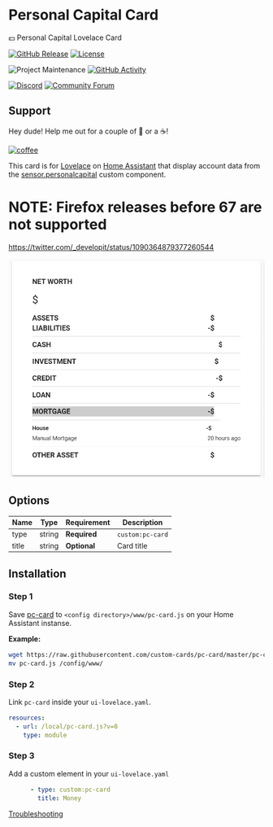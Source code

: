 # Personal Capital Card
💵 Personal Capital Lovelace Card

[![GitHub Release][releases-shield]][releases]
[![License][license-shield]](LICENSE.md)

![Project Maintenance][maintenance-shield]
[![GitHub Activity][commits-shield]][commits]

[![Discord][discord-shield]][discord]
[![Community Forum][forum-shield]][forum]

## Support
Hey dude! Help me out for a couple of :beers: or a :coffee:!

[![coffee](https://www.buymeacoffee.com/assets/img/custom_images/black_img.png)](https://www.buymeacoffee.com/zJtVxUAgH)

This card is for [Lovelace](https://www.home-assistant.io/lovelace) on [Home Assistant](https://www.home-assistant.io/) that display account data from the [sensor.personalcapital](https://github.com/custom-components/sensor.personalcapital) custom component.

# NOTE: Firefox releases before 67 are not supported
https://twitter.com/_developit/status/1090364879377260544

![example](example.png)

## Options

| Name | Type | Requirement | Description
| ---- | ---- | ------- | -----------
| type | string | **Required** | `custom:pc-card`
| title | string | **Optional** | Card title

## Installation

### Step 1

Save [pc-card](https://github.com/custom-cards/pc-card/raw/master/pc-card.js) to `<config directory>/www/pc-card.js` on your Home Assistant instanse.

**Example:**

```bash
wget https://raw.githubusercontent.com/custom-cards/pc-card/master/pc-card.js
mv pc-card.js /config/www/
```

### Step 2

Link `pc-card` inside your `ui-lovelace.yaml`.

```yaml
resources:
  - url: /local/pc-card.js?v=0
    type: module
```

### Step 3

Add a custom element in your `ui-lovelace.yaml`

```yaml
      - type: custom:pc-card
        title: Money
```

[Troubleshooting](https://github.com/thomasloven/hass-config/wiki/Lovelace-Plugins)

[commits-shield]: https://img.shields.io/github/commit-activity/y/custom-cards/pc-card.svg?style=for-the-badge
[commits]: https://github.com/custom-cards/pc-card/commits/master
[discord]: https://discord.gg/Qa5fW2R
[discord-shield]: https://img.shields.io/discord/330944238910963714.svg?style=for-the-badge
[forum-shield]: https://img.shields.io/badge/community-forum-brightgreen.svg?style=for-the-badge
[forum]: https://community.home-assistant.io/t/lovelace-personal-capital-component-card/91463
[license-shield]: https://img.shields.io/github/license/custom-cards/pc-card.svg?style=for-the-badge
[maintenance-shield]: https://img.shields.io/badge/maintainer-Ian%20Richardson%20%40iantrich-blue.svg?style=for-the-badge
[releases-shield]: https://img.shields.io/github/release/custom-cards/pc-card.svg?style=for-the-badge
[releases]: https://github.com/custom-cards/pc-card/releases
